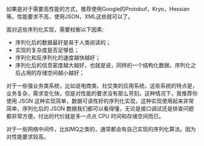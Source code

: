 
如果是对于需要高性能的方式，推荐使用Google的Protobuf，Kryo，Hessian等。性能要求不高，使用JSON，XML这些就可以了。

面对这些序列化实现，需要权衡以下因素:

- 序列化后的数据最好是易于人类阅读的；
- 实现的复杂度是否足够低；
- 序列化和反序列化的速度越快越好；
- 序列化后的信息密度越大越好，也就是说，同样的一个结构化数据，序列化之后占用的存储空间越小越好；

对于一些强业务类系统，比如说电商类、社交类的应用系统，这些系统的特点是，业务复杂，需求变化快，但是对性能的要求没有那么苛刻。这种情况下，我推荐你使用 JSON 这种实现简单，数据可读性好的序列化实现，这种实现使用起来非常简单，序列化后的 JSON 数据我们都可以看得懂，无论是接口调试还是排查问题都非常方便。付出的代价就是多一点点 CPU 时间和存储空间而已。

对于一些网络中间件，比如MQ之类的，通常都会有自己实现的序列化算法。因为对性能要求较高。



